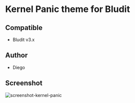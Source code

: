 # Kernel Panic theme for Bludit

## Compatible
- Bludit v3.x

## Author
- Diego

## Screenshot
![screenshot-kernel-panic](https://raw.githubusercontent.com/bludit-themes/kernel-panic/master/screenshot.png)
